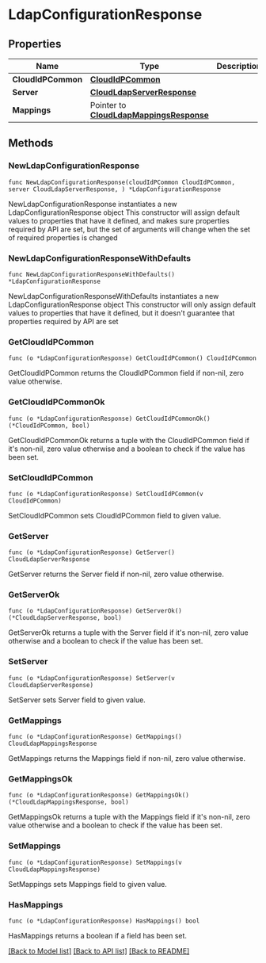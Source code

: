 # LdapConfigurationResponse

## Properties

Name | Type | Description | Notes
------------ | ------------- | ------------- | -------------
**CloudIdPCommon** | [**CloudIdPCommon**](CloudIdPCommon.md) |  | 
**Server** | [**CloudLdapServerResponse**](CloudLdapServerResponse.md) |  | 
**Mappings** | Pointer to [**CloudLdapMappingsResponse**](CloudLdapMappingsResponse.md) |  | [optional] 

## Methods

### NewLdapConfigurationResponse

`func NewLdapConfigurationResponse(cloudIdPCommon CloudIdPCommon, server CloudLdapServerResponse, ) *LdapConfigurationResponse`

NewLdapConfigurationResponse instantiates a new LdapConfigurationResponse object
This constructor will assign default values to properties that have it defined,
and makes sure properties required by API are set, but the set of arguments
will change when the set of required properties is changed

### NewLdapConfigurationResponseWithDefaults

`func NewLdapConfigurationResponseWithDefaults() *LdapConfigurationResponse`

NewLdapConfigurationResponseWithDefaults instantiates a new LdapConfigurationResponse object
This constructor will only assign default values to properties that have it defined,
but it doesn't guarantee that properties required by API are set

### GetCloudIdPCommon

`func (o *LdapConfigurationResponse) GetCloudIdPCommon() CloudIdPCommon`

GetCloudIdPCommon returns the CloudIdPCommon field if non-nil, zero value otherwise.

### GetCloudIdPCommonOk

`func (o *LdapConfigurationResponse) GetCloudIdPCommonOk() (*CloudIdPCommon, bool)`

GetCloudIdPCommonOk returns a tuple with the CloudIdPCommon field if it's non-nil, zero value otherwise
and a boolean to check if the value has been set.

### SetCloudIdPCommon

`func (o *LdapConfigurationResponse) SetCloudIdPCommon(v CloudIdPCommon)`

SetCloudIdPCommon sets CloudIdPCommon field to given value.


### GetServer

`func (o *LdapConfigurationResponse) GetServer() CloudLdapServerResponse`

GetServer returns the Server field if non-nil, zero value otherwise.

### GetServerOk

`func (o *LdapConfigurationResponse) GetServerOk() (*CloudLdapServerResponse, bool)`

GetServerOk returns a tuple with the Server field if it's non-nil, zero value otherwise
and a boolean to check if the value has been set.

### SetServer

`func (o *LdapConfigurationResponse) SetServer(v CloudLdapServerResponse)`

SetServer sets Server field to given value.


### GetMappings

`func (o *LdapConfigurationResponse) GetMappings() CloudLdapMappingsResponse`

GetMappings returns the Mappings field if non-nil, zero value otherwise.

### GetMappingsOk

`func (o *LdapConfigurationResponse) GetMappingsOk() (*CloudLdapMappingsResponse, bool)`

GetMappingsOk returns a tuple with the Mappings field if it's non-nil, zero value otherwise
and a boolean to check if the value has been set.

### SetMappings

`func (o *LdapConfigurationResponse) SetMappings(v CloudLdapMappingsResponse)`

SetMappings sets Mappings field to given value.

### HasMappings

`func (o *LdapConfigurationResponse) HasMappings() bool`

HasMappings returns a boolean if a field has been set.


[[Back to Model list]](../README.md#documentation-for-models) [[Back to API list]](../README.md#documentation-for-api-endpoints) [[Back to README]](../README.md)


